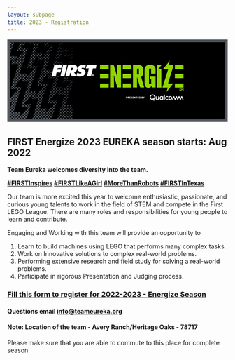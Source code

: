 ```yaml
---
layout: subpage
title: 2023 - Registration
---
```


<a href="https://info.firstinspires.org/first-energize-season?utm_campaign=fir-registration-023&utm_medium=first&_hsmi=213525428&_hsenc=p2ANqtz--5XHm930hxME1ZT-R0NKqvbiWq5nmiD1lrnF25LJuaw7wpLhwy7EzKS8e9J1lRl7H5f8R0ghXJfe9sMgKg716bXvRMHQ&utm_source=newsletter">
    <img src="/public/images/FLL-2023/2023-FIRST-Energize-logo.webp">
</a>

## FIRST Energize 2023 EUREKA season starts: Aug 2022

**Team Eureka welcomes diversity into the team.**

**[#FIRSTInspires](https://twitter.com/search?q=%23FIRSTInspires&src=typed_query&f=top) [#FIRSTLikeAGirl](https://twitter.com/search?q=%23FIRSTLikeAGirl) [#MoreThanRobots](https://twitter.com/search?q=%23morethanrobots&src=hashtag_click) [#FIRSTInTexas](https://twitter.com/FIRSTinTexas)**

Our team is more excited this year to welcome enthusiastic, passionate, and curious young talents to work in the field of STEM and compete in the First LEGO League. There are many roles and responsibilities for young people to learn and contribute.

Engaging and Working with this team will provide an opportunity to 

1. Learn to build machines using LEGO that performs many complex tasks.
2. Work on Innovative solutions to complex real-world problems.
3. Performing extensive research and field study for solving a real-world problems.
4. Participate in rigorous Presentation and Judging process.



### [Fill this form to register for 2022-2023 - Energize Season](https://docs.google.com/forms/d/e/1FAIpQLSdGyLOaNpF4UNYJOtsGkpz-_O6cH4iOulsTHgTPSot7fWppLg/viewform)

#### Questions email <a href="mailto:info@teameureka.org">info@teameureka.org</a>

#### Note: Location of the team - Avery Ranch/Heritage Oaks - 78717
Please make sure that you are able to commute to this place for complete season
